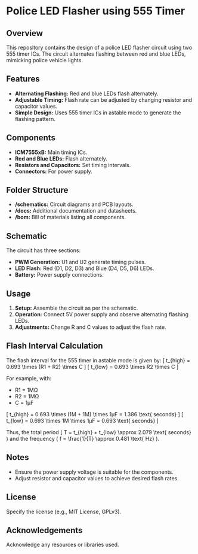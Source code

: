 # Police LED Flasher using 555 Timer

## Overview
This repository contains the design of a police LED flasher circuit using two 555 timer ICs. The circuit alternates flashing between red and blue LEDs, mimicking police vehicle lights.

## Features
- **Alternating Flashing:** Red and blue LEDs flash alternately.
- **Adjustable Timing:** Flash rate can be adjusted by changing resistor and capacitor values.
- **Simple Design:** Uses 555 timer ICs in astable mode to generate the flashing pattern.

## Components
- **ICM7555xB:** Main timing ICs.
- **Red and Blue LEDs:** Flash alternately.
- **Resistors and Capacitors:** Set timing intervals.
- **Connectors:** For power supply.

## Folder Structure
- **/schematics:** Circuit diagrams and PCB layouts.
- **/docs:** Additional documentation and datasheets.
- **/bom:** Bill of materials listing all components.

## Schematic
The circuit has three sections:
- **PWM Generation:** U1 and U2 generate timing pulses.
- **LED Flash:** Red (D1, D2, D3) and Blue (D4, D5, D6) LEDs.
- **Battery:** Power supply connections.

## Usage
1. **Setup:** Assemble the circuit as per the schematic.
2. **Operation:** Connect 5V power supply and observe alternating flashing LEDs.
3. **Adjustments:** Change R and C values to adjust the flash rate.

## Flash Interval Calculation
The flash interval for the 555 timer in astable mode is given by:
\[ t_{high} = 0.693 \times (R1 + R2) \times C \]
\[ t_{low} = 0.693 \times R2 \times C \]

For example, with:
- R1 = 1MΩ
- R2 = 1MΩ
- C = 1μF

\[ t_{high} = 0.693 \times (1M + 1M) \times 1μF = 1.386 \text{ seconds} \]
\[ t_{low} = 0.693 \times 1M \times 1μF = 0.693 \text{ seconds} \]

Thus, the total period \( T = t_{high} + t_{low} \approx 2.079 \text{ seconds} \) and the frequency \( f = \frac{1}{T} \approx 0.481 \text{ Hz} \).

## Notes
- Ensure the power supply voltage is suitable for the components.
- Adjust resistor and capacitor values to achieve desired flash rates.

## License
Specify the license (e.g., MIT License, GPLv3).

## Acknowledgements
Acknowledge any resources or libraries used.

